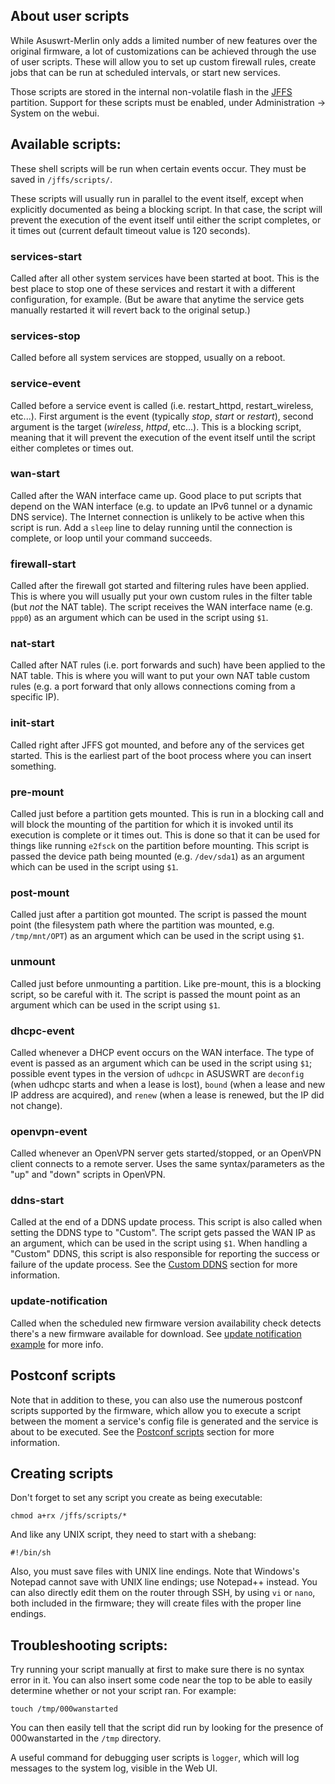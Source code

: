 ## About user scripts
While Asuswrt-Merlin only adds a limited number of new features over the original firmware, a lot of customizations can be achieved through the use of user scripts.  These will allow you to set up custom firewall rules, create jobs that can be run at scheduled intervals, or start new services.

Those scripts are stored in the internal non-volatile flash in the [JFFS](https://github.com/RMerl/asuswrt-merlin/wiki/JFFS) partition.  Support for these scripts must be enabled, under Administration -> System on the webui.


## Available scripts:

These shell scripts will be run when certain events occur.  They must be saved in `/jffs/scripts/`.

These scripts will usually run in parallel to the event itself, except when explicitly documented as being a blocking script.  In that case, the script will prevent the execution of the event itself until either the script completes, or it times out (current default timeout value is 120 seconds).

### services-start
Called after all other system services have been started at boot.  This is the best place to stop one of these services and restart it with a different configuration, for example. (But be aware that anytime the service gets manually restarted it will revert back to the original setup.)

### services-stop
Called before all system services are stopped, usually on a reboot.

### service-event
Called before a service event is called (i.e. restart_httpd, restart_wireless, etc...).  First argument is the event (typically _stop_, _start_ or _restart_), second argument is the target (_wireless_, _httpd_, etc...).  This is a blocking script, meaning that it will prevent the execution of the event itself until the script either completes or times out.

### wan-start
Called after the WAN interface came up.  Good place to put scripts that depend on the WAN interface (e.g. to update an IPv6 tunnel or a dynamic DNS service).  The Internet connection is unlikely to be active when this script is run.  Add a `sleep` line to delay running until the connection is complete, or loop until your command succeeds.

### firewall-start
Called after the firewall got started and filtering rules have been applied.  This is where you will usually put your own custom rules in the filter table (but _not_ the NAT table).  The script receives the WAN interface name (e.g. `ppp0`) as an argument which can be used in the script using `$1`.

### nat-start
Called after NAT rules (i.e. port forwards and such) have been applied to the NAT table.  This is where you will want to put your own NAT table custom rules (e.g. a port forward that only allows connections coming from a specific IP).

### init-start
Called right after JFFS got mounted, and before any of the services get started. This is the earliest part of the boot process where you can insert something.

### pre-mount
Called just before a partition gets mounted.  This is run in a blocking call and will block the mounting of the partition for which it is invoked until its execution is complete or it times out.  This is done so that it can be used for things like running `e2fsck` on the partition before mounting.  This script is passed the device path being mounted (e.g. `/dev/sda1`) as an argument which can be used in the script using `$1`.

### post-mount
Called just after a partition got mounted.  The script is passed the mount point (the filesystem path where the partition was mounted, e.g. `/tmp/mnt/OPT`) as an argument which can be used in the script using `$1`.

### unmount
Called just before unmounting a partition.  Like pre-mount, this is a blocking script, so be careful with it.  The script is passed the mount point as an argument which can be used in the script using `$1`.

### dhcpc-event
Called whenever a DHCP event occurs on the WAN interface.  The type of event is passed as an argument which can be used in the script using `$1`; possible event types in the version of `udhcpc` in ASUSWRT are `deconfig` (when udhcpc starts and when a lease is lost), `bound` (when a lease and new IP address are acquired), and `renew` (when a lease is renewed, but the IP did not change).

### openvpn-event
Called whenever an OpenVPN server gets started/stopped, or an OpenVPN client connects to a remote server.  Uses the same syntax/parameters as the "up" and "down" scripts in OpenVPN.

### ddns-start
Called at the end of a DDNS update process.  This script is also called when setting the DDNS type to "Custom".  The script gets passed the WAN IP as an argument, which can be used in the script using `$1`.  When handling a "Custom" DDNS, this script is also responsible for reporting the success or failure of the update process.  See the [Custom DDNS](https://github.com/RMerl/asuswrt-merlin/wiki/Custom-DDNS) section for more information.

### update-notification
Called when the scheduled new firmware version availability check detects there's a new firmware available for download. See [update notification example](https://github.com/RMerl/asuswrt-merlin/wiki/update-notification-example) for more info.


## Postconf scripts
Note that in addition to these, you can also use the numerous postconf scripts supported by the firmware, which allow you to execute a script between the moment a service's config file is generated and the service is about to be executed.  See the [Postconf scripts](https://github.com/RMerl/asuswrt-merlin/wiki/Custom-config-files#postconf-scripts) section for more information.


## Creating scripts
Don't forget to set any script you create as being executable:

```
chmod a+rx /jffs/scripts/*
```

And like any UNIX script, they need to start with a shebang:

```
#!/bin/sh
```

Also, you must save files with UNIX line endings.  Note that Windows's Notepad cannot save with UNIX line endings; use Notepad++ instead.  You can also directly edit them on the router through SSH, by using `vi` or `nano`, both included in the firmware; they will create files with the proper line endings.


## Troubleshooting scripts:
Try running your script manually at first to make sure there is no syntax error in it.  You can also insert some code near the top to be able to easily determine whether or not your script ran.  For example:

```
touch /tmp/000wanstarted
```

You can then easily tell that the script did run by looking for the presence of 000wanstarted in the `/tmp` directory.

A useful command for debugging user scripts is `logger`, which will log messages to the system log, visible in the Web UI.